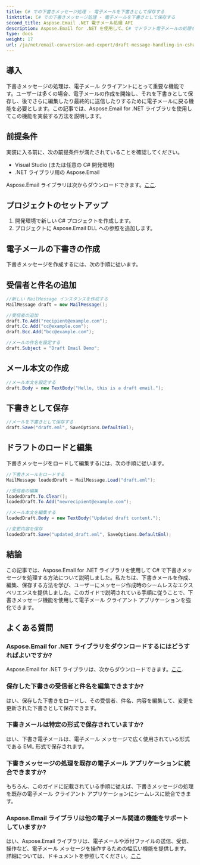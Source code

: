 ```yaml
---
title: C# での下書きメッセージ処理 - 電子メールを下書きとして保存する
linktitle: C# での下書きメッセージ処理 - 電子メールを下書きとして保存する
second_title: Aspose.Email .NET 電子メール処理 API
description: Aspose.Email for .NET を使用して、C# でドラフト電子メールの処理を実装する方法を学びます。ドラフトをシームレスに作成、編集、保存します。
type: docs
weight: 17
url: /ja/net/email-conversion-and-export/draft-message-handling-in-csharp-saving-email-as-draft/
---
```


## 導入

下書きメッセージの処理は、電子メール クライアントにとって重要な機能です。ユーザーは多くの場合、電子メールの作成を開始し、それを下書きとして保存し、後でさらに編集したり最終的に送信したりするために電子メールに戻る機能を必要とします。この記事では、Aspose.Email for .NET ライブラリを使用してこの機能を実装する方法を説明します。

## 前提条件

実装に入る前に、次の前提条件が満たされていることを確認してください。

- Visual Studio (または任意の C# 開発環境)
- .NET ライブラリ用の Aspose.Email

 Aspose.Email ライブラリは次からダウンロードできます。[ここ](https://releases.aspose.com/email/net).

## プロジェクトのセットアップ

1. 開発環境で新しい C# プロジェクトを作成します。
2. プロジェクトに Aspose.Email DLL への参照を追加します。

## 電子メールの下書きの作成

下書きメッセージを作成するには、次の手順に従います。

## 受信者と件名の追加

```csharp
//新しい MailMessage インスタンスを作成する
MailMessage draft = new MailMessage();

//受信者の追加
draft.To.Add("recipient@example.com");
draft.Cc.Add("cc@example.com");
draft.Bcc.Add("bcc@example.com");

//メールの件名を設定する
draft.Subject = "Draft Email Demo";
```

## メール本文の作成

```csharp
//メール本文を設定する
draft.Body = new TextBody("Hello, this is a draft email.");
```

## 下書きとして保存

```csharp
//メールを下書きとして保存する
draft.Save("draft.eml", SaveOptions.DefaultEml);
```

## ドラフトのロードと編集

下書きメッセージをロードして編集するには、次の手順に従います。

```csharp
//下書きメールをロードする
MailMessage loadedDraft = MailMessage.Load("draft.eml");

//受信者の編集
loadedDraft.To.Clear();
loadedDraft.To.Add("newrecipient@example.com");

//メール本文を編集する
loadedDraft.Body = new TextBody("Updated draft content.");

//変更内容を保存
loadedDraft.Save("updated_draft.eml", SaveOptions.DefaultEml);
```

## 結論

この記事では、Aspose.Email for .NET ライブラリを使用して C# で下書きメッセージを処理する方法について説明しました。私たちは、下書きメールを作成、編集、保存する方法を学び、ユーザーにメッセージ作成時のシームレスなエクスペリエンスを提供しました。このガイドで説明されている手順に従うことで、下書きメッセージ機能を使用して電子メール クライアント アプリケーションを強化できます。

## よくある質問

### Aspose.Email for .NET ライブラリをダウンロードするにはどうすればよいですか?

 Aspose.Email for .NET ライブラリは、次からダウンロードできます。[ここ](https://releases.aspose.com/email/net).

### 保存した下書きの受信者と件名を編集できますか?

はい、保存した下書きをロードし、その受信者、件名、内容を編集して、変更を更新された下書きとして保存できます。

### 下書きメールは特定の形式で保存されていますか?

はい、下書き電子メールは、電子メール メッセージで広く使用されている形式である EML 形式で保存されます。

### 下書きメッセージの処理を既存の電子メール アプリケーションに統合できますか?

もちろん、このガイドに記載されている手順に従えば、下書きメッセージの処理を既存の電子メール クライアント アプリケーションにシームレスに統合できます。

### Aspose.Email ライブラリは他の電子メール関連の機能をサポートしていますか?

はい、Aspose.Email ライブラリは、電子メールや添付ファイルの送信、受信、操作など、電子メール メッセージを操作するための幅広い機能を提供します。詳細については、ドキュメントを参照してください。[ここ](https://reference.aspose.com)